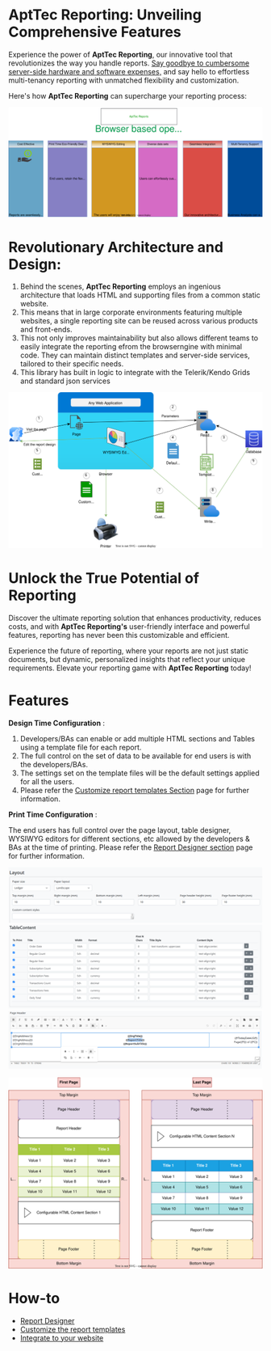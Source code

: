 # AptTec Reporting: Unveiling Comprehensive Features

Experience the power of **AptTec Reporting**, our innovative tool that revolutionizes the way you handle reports. [Say goodbye to cumbersome server-side hardware and software expenses,](ServersideReportingIssues.md) and say hello to effortless multi-tenancy reporting with unmatched flexibility and customization.

Here's how **AptTec Reporting** can supercharge your reporting process:

![Alt text](./diagrams/features.drawio.svg?raw=true&sanitize=true "Features")

# Revolutionary Architecture and Design:

1. Behind the scenes, **AptTec Reporting** employs an ingenious architecture that loads HTML and supporting files from a common static website.
2. This means that in large corporate environments featuring multiple websites, a single reporting site can be reused across various products and front-ends.
3. This not only improves maintainability but also allows different teams to easily integrate the reporting efrom the browserngine with minimal code. They can maintain distinct templates and server-side services, tailored to their specific needs.
4. This library has built in logic to integrate with the Telerik/Kendo Grids and standard json services

![Alt text](./diagrams/ClientReportingFlow.drawio.svg?raw=true&sanitize=true "Solution")

# Unlock the True Potential of Reporting

Discover the ultimate reporting solution that enhances productivity, reduces costs, and with **AptTec Reporting's** user-friendly interface and powerful features, reporting has never been this customizable and efficient.

Experience the future of reporting, where your reports are not just static documents, but dynamic, personalized insights that reflect your unique requirements. Elevate your reporting game with **AptTec Reporting** today!

# Features

**Design Time Configuration** :

1. Developers/BAs can enable or add multiple HTML sections and Tables using a template file for each report.
2. The full control on the set of data to be available for end users is with the developers/BAs.
3. The settings set on the template files will be the default settings applied for all the users.
4. Please refer the [Customize report templates Section](HowToTemplate.md "Customize report templates Section") page for further information.

**Print Time Configuration** : 

The end users has full control over the page layout, table designer, WYSIWYG editors for different sections, etc allowed by the developers & BAs at the time of printing. Please refer the [Report Designer section](ReportDesigner.md "Report designer section") page for further information.

![Alt text](./diagrams/LayoutDesigner.drawio.svg?raw=true&sanitize=true "Layout Designer")
![Alt text](./diagrams/TableDesigner.drawio.svg?raw=true&sanitize=true "Table Designer")
![Alt text](./diagrams/HTMLDesigner.drawio.svg?raw=true&sanitize=true "HTML Designer")

![Alt text](./diagrams/PageLayout.drawio.svg?raw=true&sanitize=true "Print time configurations")

# How-to

* [Report Designer](ReportDesigner.md "Report designer section")
* [Customize the report templates](HowToTemplate.md "Customize the report templates")
* [Integrate to your website ](HowTo.md "How to integrate")
